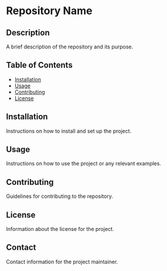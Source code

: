 # Repository Name

## Description

A brief description of the repository and its purpose.

## Table of Contents

- [Installation](#installation)
- [Usage](#usage)
- [Contributing](#contributing)
- [License](#license)

## Installation

Instructions on how to install and set up the project.

## Usage

Instructions on how to use the project or any relevant examples.

## Contributing

Guidelines for contributing to the repository.

## License

Information about the license for the project.

## Contact

Contact information for the project maintainer.
